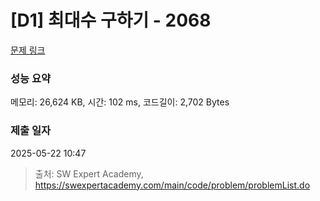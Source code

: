 # [D1] 최대수 구하기 - 2068 

[문제 링크](https://swexpertacademy.com/main/code/problem/problemDetail.do?contestProbId=AV5QQhbqA4QDFAUq) 

### 성능 요약

메모리: 26,624 KB, 시간: 102 ms, 코드길이: 2,702 Bytes

### 제출 일자

2025-05-22 10:47



> 출처: SW Expert Academy, https://swexpertacademy.com/main/code/problem/problemList.do